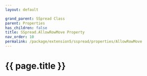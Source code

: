 ```yaml
---
layout: default

grand_parent: SSpread Class
parent: Properties
has_children: false
title: SSpread.AllowRowMove Property
nav_order: 10
permalink: /package/extension5/sspread/properties/AllowRowMove
---
```

# {{ page.title }}

